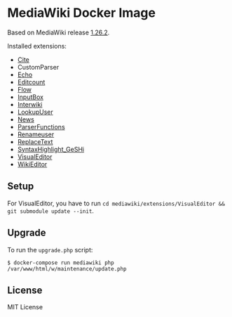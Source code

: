 # MediaWiki Docker Image

Based on MediaWiki release [1.26.2](https://www.mediawiki.org/wiki/Release_notes/1.26#MediaWiki_1.26.2).

Installed extensions:

- [Cite](https://www.mediawiki.org/wiki/Extension:Cite)
- CustomParser
- [Echo](https://www.mediawiki.org/wiki/Extension:Echo)
- [Editcount](https://www.mediawiki.org/wiki/Extension:Editcount)
- [Flow](https://www.mediawiki.org/wiki/Extension:Flow)
- [InputBox](https://www.mediawiki.org/wiki/Extension:InputBox)
- [Interwiki](https://www.mediawiki.org/wiki/Extension:Interwiki)
- [LookupUser](https://www.mediawiki.org/wiki/Extension:LookupUser)
- [News](https://www.mediawiki.org/wiki/Extension:News)
- [ParserFunctions](https://www.mediawiki.org/wiki/Extension:ParserFunctions)
- [Renameuser](https://www.mediawiki.org/wiki/Extension:Renameuser)
- [ReplaceText](https://www.mediawiki.org/wiki/Extension:ReplaceText)
- [SyntaxHighlight_GeSHi](https://www.mediawiki.org/wiki/Extension:SyntaxHighlight)
- [VisualEditor](https://www.mediawiki.org/wiki/Extension:VisualEditor)
- [WikiEditor](https://www.mediawiki.org/wiki/Extension:WikiEditor)

## Setup

For VisualEditor, you have to run `cd mediawiki/extensions/VisualEditor && git submodule update --init`.

## Upgrade

To run the `upgrade.php` script:

```
$ docker-compose run mediawiki php /var/www/html/w/maintenance/update.php
```

## License

MIT License